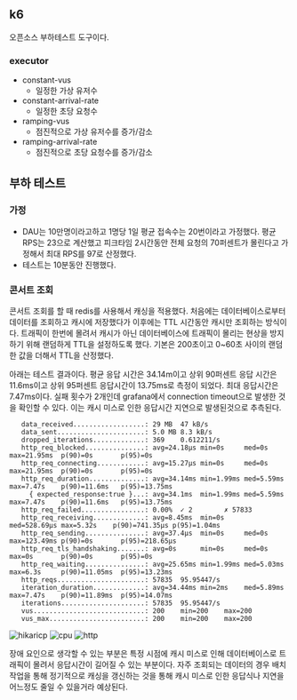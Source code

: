 ## k6
오픈소스 부하테스트 도구이다.

### executor
* constant-vus
  * 일정한 가상 유저수
* constant-arrival-rate
  * 일정한 초당 요청수
* ramping-vus
  * 점진적으로 가상 유저수를 증가/감소 
* ramping-arrival-rate
  * 점진적으로 초당 요청수를 증가/감소

## 부하 테스트 
### 가정
* DAU는 10만명이라고하고 1명당 1일 평균 접속수는 20번이라고 가정했다.
  평균 RPS는 23으로 계산했고 피크타임 2시간동안 전체 요청의 70퍼센트가 몰린다고 가정해서
  최대 RPS를 97로 산정했다.
* 테스트는 10분동안 진행했다.

### 콘서트 조회
콘서트 조회를 할 때 redis를 사용해서 캐싱을 적용했다.
처음에는 데이터베이스로부터 데이터를 조회하고 캐시에 저장했다가
이후에는 TTL 시간동안 캐시만 조회하는 방식이다.
트래픽이 한번에 몰려서 캐시가 아닌 데이터베이스에 트래픽이 몰리는 현상을 방지하기 위해 
랜덤하게 TTL을 설정하도록 했다. 기본은 200초이고 0~60초 사이의 랜덤한 값을 더해서 TTL을 산정했다.

아래는 테스트 결과이다.
평균 응답 시간은 34.14m이고 상위 90퍼센트 응답 시간은 11.6ms이고 상위 95퍼센트 응답시간이 13.75ms로 측정이 되었다.
최대 응답시간은 7.47ms이다. 실패 횟수가 2개인데 grafana에서 connection timeout으로 발생한 것을 확인할 수 있다.
이는 캐시 미스로 인한 응답시간 지연으로 발생된것으로 추측된다.

```shell
   data_received..................: 29 MB  47 kB/s
   data_sent......................: 5.0 MB 8.3 kB/s
   dropped_iterations.............: 369    0.612211/s
   http_req_blocked...............: avg=24.18µs min=0s     med=0s       max=21.95ms  p(90)=0s       p(95)=0s
   http_req_connecting............: avg=15.27µs min=0s     med=0s       max=21.95ms  p(90)=0s       p(95)=0s
   http_req_duration..............: avg=34.14ms min=1.99ms med=5.59ms   max=7.47s    p(90)=11.6ms   p(95)=13.75ms
     { expected_response:true }...: avg=34.1ms  min=1.99ms med=5.59ms   max=7.47s    p(90)=11.6ms   p(95)=13.75ms
   http_req_failed................: 0.00%  ✓ 2        ✗ 57833
   http_req_receiving.............: avg=8.45ms  min=0s     med=528.69µs max=5.32s    p(90)=741.35µs p(95)=1.04ms
   http_req_sending...............: avg=37.4µs  min=0s     med=0s       max=123.49ms p(90)=0s       p(95)=218.65µs
   http_req_tls_handshaking.......: avg=0s      min=0s     med=0s       max=0s       p(90)=0s       p(95)=0s
   http_req_waiting...............: avg=25.65ms min=1.99ms med=5.03ms   max=6.3s     p(90)=11.05ms  p(95)=13.23ms
   http_reqs......................: 57835  95.95447/s
   iteration_duration.............: avg=34.44ms min=2ms    med=5.89ms   max=7.47s    p(90)=11.89ms  p(95)=14.07ms
   iterations.....................: 57835  95.95447/s
   vus............................: 200    min=200    max=200
   vus_max........................: 200    min=200    max=200
```
![hikaricp](https://github.com/user-attachments/assets/445c75e2-d6c4-45bf-ada9-30b2f5533e53)
![cpu](https://github.com/user-attachments/assets/d64c2b2e-0902-42ee-82ba-d09d5a2ba40f)
![http](https://github.com/user-attachments/assets/193dbc3d-00ed-4024-9c3c-705041785e21)

장애 요인으로 생각할 수 있는 부분은 특정 시점에 캐시 미스로 인해 데이터베이스로 트래픽이 몰려서 응답시간이 길어질 수 있는 부분이다.
자주 조회되는 데이터의 경우 배치 작업을 통해 정기적으로 캐싱을 갱신하는 것을 통해
캐시 미스로 인한 응답식나 지연을 어느정도 줄일 수 있을거라 예상된다. 